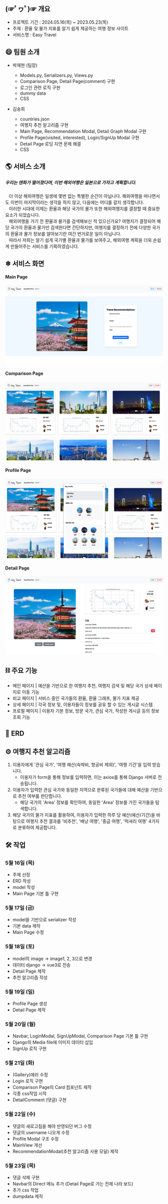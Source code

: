 ## (☞ﾟヮﾟ)☞ 개요
- 프로젝트 기간 : 2024.05.16(목) ~ 2023.05.23(목)
- 주제 : 환율 및 물가 지표를 알기 쉽게 제공하는 여행 정보 사이트
- 서비스명 : Easy Travel

## 😄 팀원 소개
- 박재현 (팀장)
   - Models.py, Serializers.py, Views.py
   - Comparison Page, Detail Page(comment) 구현
   - 로그인 관련 로직 구현
   - dummy data
   - CSS

- 김송희
   - countries.json
   - 여행지 추천 알고리즘 구현
   - Main Page, Recommendation Modal, Detail Graph Modal 구현
   - Profile Page(visited, interested), Login/SignUp Modal 구현
   - Detail Page 로딩 지연 문제 해결
   - CSS

## 🌎 서비스 소개

##### 우리는 엔화가 떨어졌다며, 이번 해외여행은 일본으로 가자고 계획합니다.

&nbsp;&nbsp; 더 이상 해외여행은 일생에 몇번 없는 특별한 순간이 아닙니다. 해외여행을 떠나면서도 이번이 마지막이라는 생각을 하지 않고, 다음에는 어디를 갈지 생각합니다.  
&nbsp;&nbsp; 이러한 시대에 이제는 환율과 해당 국가의 물가 또한 해외여행지를 결정할 때 중요한 요소가 되었습니다.  
&nbsp;&nbsp; 해외여행을 가기 전 환율과 물가를 검색해보신 적 있으신가요? 여행지가 결정되어 해당 국가의 환율과 물가만 검색한다면 간단하지만, 여행지를 결정하기 전에 다양한 국가의 환율과 물가 정보를 알아보기란 여간 번거로운 일이 아닙니다.  
&nbsp;&nbsp; 따라서 저희는 알기 쉽게 국가별 환율과 물가를 보여주고, 해외여행 계획을 더욱 손쉽게 만들어주는 서비스를 기획하였습니다.



## ❄ 서비스 화면
#### Main Page
![alt text](<Main Page.png>)

#### Comparison Page
![alt text](<Comparison Page.png>)

#### Profile Page
![alt text](<Profile Page.png>)

#### Detail Page
![alt text](<Detail Page.png>)

## ⛓ 주요 기능
- 메인 페이지 | 예산을 기반으로 한 여행지 추천, 여행지 검색 및 해당 국가 상세 페이지로 이동 기능
- 비교 페이지 | 서비스 중인 국가들의 환율, 환율 그래프, 물가 지표 제공
- 상세 페이지 | 각국 정보 및, 이용자들이 정보를 공유 할 수 있는 게시글 시스템
- 프로필 페이지 | 이용자 기본 정보, 방문 국가, 관심 국가, 작성한 게시글 등의 정보 조회 기능



## 📃 ERD



## ⚙ 여행지 추천 알고리즘
1. 이용자에게 '관심 국가', '여행 예산(숙박비, 항공비 제외)', '여행 기간'을 입력 받습니다.
   - 이용자가 form을 통해 정보를 입력하면, 이는 axios를 통해 Django 서버로 전송됩니다.
2. 이용자가 입력한 관심 국가와 동일한 지역으로 분류된 국가들에 대해 예산을 기반으로 추천 여부를 판단합니다.
   - 해당 국가의 'Area' 정보를 확인하여, 동일한 'Area' 정보를 가진 국가들을 탐색합니다.
3. 해당 국가의 물가 지표를 활용하여, 이용자가 입력한 하루 당 예산(예산/기간)을 바탕으로 여행지 추천 결과를 '비추천', '배낭 여행', '중급 여행', '럭셔리 여행' 4가지로 분류하여 제공합니다.



## 🛠 작업

### 5월 16일 (목)
- 주제 선정
- ERD 작성
- model 작성
- Main Page 기본 틀 구현

### 5월 17일 (금)
- model을 기반으로 serializer 작성
- 기본 data 제작
- Main Page 수정

### 5월 18일 (토)
- model의 image -> image1, 2, 3으로 변경
- 데이터 django -> vue3로 전송
- Detail Page 제작
- 추천 알고리즘 작성

### 5월 19일 (일)
- Profile Page 생성
- Detail Page 제작

### 5월 20일 (월)
- Navbar, LoginModal, SignUpModal, Comparison Page 기본 틀 구현
- Django의 Media file에 이미지 데이터 삽입
- SignUp 로직 구현

### 5월 21일 (화)
- (Gallery)에러 수정
- Login 로직 구현
- Comparison Page의 Card 컴포넌트 제작
- 각종 css작업 시작
- DetailComment (댓글) 구현

### 5월 22일 (수)
- 댓글의 새로고침을 해야 반영되던 버그 수정
- 댓글의 username 나오게 수정
- Profile Modal 구조 수정
- MainView 개선
- RecommendationModal(추천 알고리즘 사용 모달) 제작

### 5월 23일 (목)
- 댓글 삭제 구현
- Navbar의 Direct 메뉴 추가 (Detail Page로 가는 전체 나라 보드)
- 추가 css 작업
- dumpdata 제작
